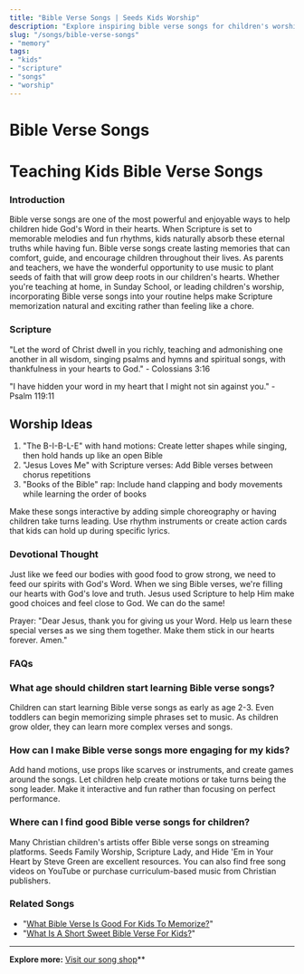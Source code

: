 ```yaml
---
title: "Bible Verse Songs | Seeds Kids Worship"
description: "Explore inspiring bible verse songs for children's worship and faith development. Biblical music resources for families and ministry."
slug: "/songs/bible-verse-songs"
- "memory"
tags:
- "kids"
- "scripture"
- "songs"
- "worship"
---
```


# Bible Verse Songs

# Teaching Kids Bible Verse Songs

### Introduction
Bible verse songs are one of the most powerful and enjoyable ways to help children hide God's Word in their hearts. When Scripture is set to memorable melodies and fun rhythms, kids naturally absorb these eternal truths while having fun. Bible verse songs create lasting memories that can comfort, guide, and encourage children throughout their lives. As parents and teachers, we have the wonderful opportunity to use music to plant seeds of faith that will grow deep roots in our children's hearts. Whether you're teaching at home, in Sunday School, or leading children's worship, incorporating Bible verse songs into your routine helps make Scripture memorization natural and exciting rather than feeling like a chore.

### Scripture
"Let the word of Christ dwell in you richly, teaching and admonishing one another in all wisdom, singing psalms and hymns and spiritual songs, with thankfulness in your hearts to God." - Colossians 3:16

"I have hidden your word in my heart that I might not sin against you." - Psalm 119:11

## Worship Ideas
1. "The B-I-B-L-E" with hand motions: Create letter shapes while singing, then hold hands up like an open Bible
2. "Jesus Loves Me" with Scripture verses: Add Bible verses between chorus repetitions
3. "Books of the Bible" rap: Include hand clapping and body movements while learning the order of books

Make these songs interactive by adding simple choreography or having children take turns leading. Use rhythm instruments or create action cards that kids can hold up during specific lyrics.

### Devotional Thought
Just like we feed our bodies with good food to grow strong, we need to feed our spirits with God's Word. When we sing Bible verses, we're filling our hearts with God's love and truth. Jesus used Scripture to help Him make good choices and feel close to God. We can do the same!

Prayer: "Dear Jesus, thank you for giving us your Word. Help us learn these special verses as we sing them together. Make them stick in our hearts forever. Amen."

### FAQs

### What age should children start learning Bible verse songs?
Children can start learning Bible verse songs as early as age 2-3. Even toddlers can begin memorizing simple phrases set to music. As children grow older, they can learn more complex verses and songs.

### How can I make Bible verse songs more engaging for my kids?
Add hand motions, use props like scarves or instruments, and create games around the songs. Let children help create motions or take turns being the song leader. Make it interactive and fun rather than focusing on perfect performance.

### Where can I find good Bible verse songs for children?
Many Christian children's artists offer Bible verse songs on streaming platforms. Seeds Family Worship, Scripture Lady, and Hide 'Em in Your Heart by Steve Green are excellent resources. You can also find free song videos on YouTube or purchase curriculum-based music from Christian publishers.

### Related Songs

- "[What Bible Verse Is Good For Kids To Memorize?](/songs/what-bible-verse-is-good-for-kids-to-memorize/)"
- "[What Is A Short Sweet Bible Verse For Kids?](/songs/what-is-a-short-sweet-bible-verse-for-kids/)"

---

**Explore more:** [Visit our song shop](https://seedskidsworship.com/shop)**

<!-- Schema Markup -->
<script type="application/ld+json">
{
  "@context": "https://schema.org",
  "@type": "MusicRecording",
  "name": "Bible Verse Songs",
  "byArtist": {
    "@type": "MusicGroup",
    "name": "Seeds Kids Worship"
  },
  "isFamilyFriendly": true,
  "url": "https://seedskidsworship.com/songs/bible-verse-songs/"
}
</script>